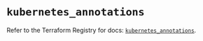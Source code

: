 # `kubernetes_annotations`

Refer to the Terraform Registry for docs: [`kubernetes_annotations`](https://registry.terraform.io/providers/hashicorp/kubernetes/2.32.0/docs/resources/annotations).
